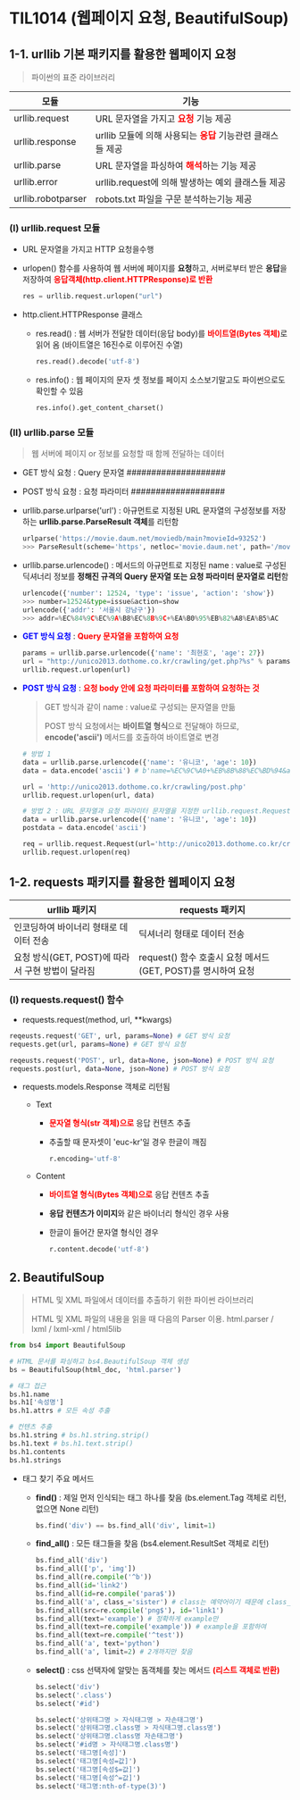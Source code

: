 # TIL1014 (웹페이지 요청, BeautifulSoup)

## 1-1. urllib 기본 패키지를 활용한 웹페이지 요청

> 파이썬의 표준 라이브러리

| 모듈               | 기능                                                         |
| ------------------ | ------------------------------------------------------------ |
| urllib.request     | URL 문자열을 가지고 <span style="color:red;">**요청**</span> 기능 제공 |
| urllib.response    | urllib 모듈에 의해 사용되는 <span style="color:red;">**응답**</span> 기능관련 클래스들 제공 |
| urllib.parse       | URL 문자열을 파싱하여 <span style="color:red;">**해석**</span>하는 기능 제공 |
| urllib.error       | urllib.request에 의해 발생하는 예외 클래스들 제공            |
| urllib.robotparser | robots.txt 파일을 구문 분석하는기능 제공                     |

### (I) urllib.request 모듈

- URL 문자열을 가지고 HTTP 요청을수행

- urlopen() 함수를 사용하여 웹 서버에 페이지를 **요청**하고, 서버로부터 받은 **응답**을 저장하여 <span style="color:red;">**응답객체(http.client.HTTPResponse)로 반환**</span>

  ```python
  res = urllib.request.urlopen("url")
  ```

- http.client.HTTPResponse 클래스

  - res.read() : 웹 서버가 전달한 데이터(응답 body)를 <span style="color:red;">**바이트열(Bytes 객체)**</span>로 읽어 옴 (바이트열은 16진수로 이루어진 수열)

    ```python
    res.read().decode('utf-8')
    ```

  - res.info() : 웹 페이지의 문자 셋 정보를 페이지 소스보기말고도 파이썬으로도 확인할 수 있음

    ```python
    res.info().get_content_charset()
    ```



### (II) urllib.parse 모듈

> 웹 서버에 페이지 or 정보를 요청할 때 함께 전달하는 데이터

- GET 방식 요청 : Query 문자열 ####################

- POST 방식 요청 : 요청 파라미터 ###################

- urllib.parse.urlparse('url') : 아규먼트로 지정된 URL 문자열의 구성정보를 저장하는 **urllib.parse.ParseResult 객체**를 리턴함 

  ```python
  urlparse('https://movie.daum.net/moviedb/main?movieId=93252')
  >>> ParseResult(scheme='https', netloc='movie.daum.net', path='/moviedb/main', params='', query='movieId=93252', fragment='')
  ```

- urllib.parse.urlencode() : 메서드의 아규먼트로 지정된 name : value로 구성된 딕셔너리 정보를 **정해진 규격의 Query 문자열 또는 요청 파라미터 문자열로 리턴**함

  ```python
  urlencode({'number': 12524, 'type': 'issue', 'action': 'show'})
  >>> number=12524&type=issue&action=show
  urlencode({'addr': '서울시 강남구'})
  >>> addr=%EC%84%9C%EC%9A%B8%EC%8B%9C+%EA%B0%95%EB%82%A8%EA%B5%AC
  ```

- <span style="color:blue;">**GET 방식 요청**</span> : <span style="color:red;">**Query 문자열을 포함하여 요청**</span>

  ```python
  params = urllib.parse.urlencode({'name': '최현호', 'age': 27})
  url = "http://unico2013.dothome.co.kr/crawling/get.php?%s" % params
  urllib.request.urlopen(url)
  ```

- <span style="color:blue;">**POST 방식 요청**</span> : <span style="color:red;">**요청 body 안에 요청 파라미터를 포함하여 요청하는 것**</span>

  > GET 방식과 같이 name : value로 구성되는 문자열을 만듦
  >
  > POST 방식 요청에서는 **바이트열 형식**으로 전달해야 하므로, **encode('ascii')** 메서드를 호출하여 바이트열로 변경

  ```python
  # 방법 1
  data = urllib.parse.urlencode({'name': '유니코', 'age': 10})
  data = data.encode('ascii') # b'name=%EC%9C%A0+%EB%8B%88%EC%BD%94&age=10'
  
  url = 'http://unico2013.dothome.co.kr/crawling/post.php'
  urllib.request.urlopen(url, data)
  
  # 방법 2 : URL 문자열과 요청 파라미터 문자열을 지정한 urllib.request.Request 객체 생성
  data = urllib.parse.urlencode({'name': '유니코', 'age': 10})
  postdata = data.encode('ascii')
  
  req = urllib.request.Request(url='http://unico2013.dothome.co.kr/crawling/post.php', data = postdata)
  urllib.request.urlopen(req)
  ```



## 1-2. requests 패키지를 활용한 웹페이지 요청

| urllib 패키지                                    | requests 패키지                                              |
| ------------------------------------------------ | ------------------------------------------------------------ |
| 인코딩하여 바이너리 형태로 데이터 전송           | 딕셔너리 형태로 데이터 전송                                  |
| 요청 방식(GET, POST)에 따라서 구현 방법이 달라짐 | request() 함수 호출시 요청 메서드(GET, POST)를 명시하여 요청 |

### (I) requests.request() 함수

- requests.request(method, url, **kwargs)

```python
reqeusts.request('GET', url, params=None) # GET 방식 요청
requests.get(url, params=None) # GET 방식 요청

reqeusts.request('POST', url, data=None, json=None) # POST 방식 요청
requests.post(url, data=None, json=None) # POST 방식 요청
```



- requests.models.Response 객체로 리턴됨

  - Text

    - <span style="color:red;">**문자열 형식(str 객체)으로**</span> 응답 컨텐츠 추출

    - 추출할 때 문자셋이 'euc-kr'일 경우 한글이 깨짐

      ```python
      r.encoding='utf-8'
      ```

  - Content

    - <span style="color:red;">**바이트열 형식(Bytes 객체)으로**</span> 응답 컨텐츠 추출

    - **응답 컨텐츠가 이미지**와 같은 바이너리 형식인 경우 사용

    - 한글이 들어간 문자열 형식인 경우

      ```python
      r.content.decode('utf-8')
      ```



## 2. BeautifulSoup

> HTML 및 XML 파일에서 데이터를 추출하기 위한 파이썬 라이브러리
>
> HTML 및 XML 파일의 내용을 읽을 때 다음의 Parser 이용. html.parser / lxml / lxml-xml / html5lib

```python
from bs4 import BeautifulSoup

# HTML 문서를 파싱하고 bs4.BeautifulSoup 객체 생성
bs = BeautifulSoup(html_doc, 'html.parser')

# 태그 접근
bs.h1.name
bs.h1['속성명']
bs.h1.attrs # 모든 속성 추출

# 컨텐츠 추출
bs.h1.string # bs.h1.string.strip()
bs.h1.text # bs.h1.text.strip()
bs.h1.contents
bs.h1.strings
```



- 태그 찾기 주요 메서드

  - **find()** : 제일 먼저 인식되는 태그 하나를 찾음 (bs.element.Tag 객체로 리턴, 없으면 None 리턴)

    ```python
    bs.find('div') == bs.find_all('div', limit=1)
    ```

  - **find_all()** : 모든 태그들을 찾음 (bs4.element.ResultSet 객체로 리턴)

    ```python
    bs.find_all('div')
    bs.find_all(['p', 'img'])
    bs.find_all(re.compile('^b'))
    bs.find_all(id='link2')
    bs.find_all(id=re.compile('para$'))
    bs.find_all('a', class_='sister') # class는 예약어이기 때문에 class_ 사용
    bs.find_all(src=re.compile('png$'), id='link1')
    bs.find_all(text='example') # 정확하게 example만
    bs.find_all(text=re.compile('example')) # example을 포함하여
    bs.find_all(text=re.compile('^test'))
    bs.find_all('a', text='python')
    bs.find_all('a', limit=2) # 2개까지만 찾음
    ```

  - **select()** : css 선택자에 알맞는 돔객체를 찾는 메서드 <span style="color:red;">**(리스트 객체로 반환)**</span>

    ```python
    bs.select('div')
    bs.select('.class')
    bs.select('#id')
    
    bs.select('상위태그명 > 자식태그명 > 자손태그명')
    bs.select('상위태그명.class명 > 자식태그명.class명')
    bs.select('상위태그명.class명 자손태그명')
    bs.select('#id명 > 자식태그명.class명')
    bs.select('태그명[속성]')
    bs.select('태그명[속성=값]')
    bs.select('태그명[속성$=값]')
    bs.select('태그명[속성^=값]')
    bs.select('태그명:nth-of-type(3)')
    ```
